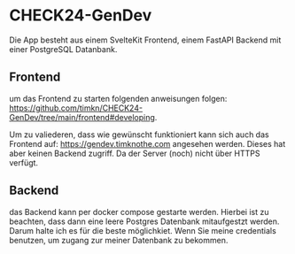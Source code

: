 # CHECK24-GenDev

Die App besteht aus einem SvelteKit Frontend, einem FastAPI Backend mit einer PostgreSQL Datanbank.

## Frontend

um das Frontend zu starten folgenden anweisungen folgen:
https://github.com/timkn/CHECK24-GenDev/tree/main/frontend#developing.

Um zu valiederen, dass wie gewünscht funktioniert kann sich auch das Frontend auf: https://gendev.timknothe.com angesehen werden. Dieses hat aber keinen Backend zugriff. Da der Server (noch) nicht über HTTPS verfügt.

## Backend

das Backend kann per docker compose gestarte werden. Hierbei ist zu beachten, dass dann eine leere Postgres Datenbank mitaufgestzt werden. Darum halte ich es für die beste möglichkiet. Wenn Sie meine credentials benutzen, um zugang zur meiner Datenbank zu bekommen.

